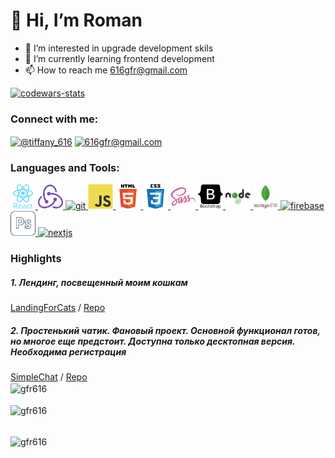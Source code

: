 <h1>👋 Hi, I’m Roman</h1>

- 👀 I’m interested in upgrade development skils
- 🌱 I’m currently learning frontend development
- 📫 How to reach me 616gfr@gmail.com

<p align="left">
  <a href="https://www.codewars.com/users/Ghostb1313" target="blank">
    <img src="https://www.codewars.com/users/Ghostb1313/badges/large" alt="codewars-stats" /> 
  </a>
</p>

<h3 align="left">Connect with me:</h3>
<p align="left">
  <a href="https://t.me/tiffany_616" target="_blank"><img align="center" src="https://www.svgrepo.com/show/354443/telegram.svg" alt="@tiffany_616" height="30" width="40" /></a>
  <a href="mailto:616gfr@gmail.com" target="_blank"><img align="center" src="https://www.svgrepo.com/show/217146/gmail.svg" alt="616gfr@gmail.com" height="30" width="40" /></a>
</p>

<h3 align="left">Languages and Tools:</h3>
<p align="left"> 
  <a href="https://reactjs.org/" target="_blank" rel="noreferrer"> <img src="https://raw.githubusercontent.com/devicons/devicon/master/icons/react/react-original-wordmark.svg" alt="react" width="40" height="40"/> </a> 
   <a href="https://redux.js.org" target="_blank" rel="noreferrer"> <img src="https://raw.githubusercontent.com/devicons/devicon/master/icons/redux/redux-original.svg" alt="redux" width="40" height="40"/> </a>
  <a href="https://git-scm.com/" target="_blank" rel="noreferrer"> <img src="https://www.vectorlogo.zone/logos/git-scm/git-scm-icon.svg" alt="git" width="40" height="40"/> </a> 
  <a href="https://developer.mozilla.org/en-US/docs/Web/JavaScript" target="_blank" rel="noreferrer"> <img src="https://raw.githubusercontent.com/devicons/devicon/master/icons/javascript/javascript-original.svg" alt="javascript" width="40" height="40"/> </a> 
  <a href="https://www.w3.org/html/" target="_blank" rel="noreferrer"> <img src="https://raw.githubusercontent.com/devicons/devicon/master/icons/html5/html5-original-wordmark.svg" alt="html5" width="40" height="40"/> </a> 
  <a href="https://www.w3schools.com/css/" target="_blank" rel="noreferrer"> <img src="https://raw.githubusercontent.com/devicons/devicon/master/icons/css3/css3-original-wordmark.svg" alt="css3" width="40" height="40"/> </a> 
  <a href="https://sass-lang.com" target="_blank" rel="noreferrer"> <img src="https://raw.githubusercontent.com/devicons/devicon/master/icons/sass/sass-original.svg" alt="sass" width="40" height="40"/> </a> 
  <a href="https://getbootstrap.com" target="_blank" rel="noreferrer"> <img src="https://raw.githubusercontent.com/devicons/devicon/master/icons/bootstrap/bootstrap-plain-wordmark.svg" alt="bootstrap" width="40" height="40"/> </a> 
  <a href="https://nodejs.org" target="_blank" rel="noreferrer"> <img src="https://raw.githubusercontent.com/devicons/devicon/master/icons/nodejs/nodejs-original-wordmark.svg" alt="nodejs" width="40" height="40"/> </a> 
  <a href="https://www.mongodb.com/" target="_blank" rel="noreferrer"> <img src="https://raw.githubusercontent.com/devicons/devicon/master/icons/mongodb/mongodb-original-wordmark.svg" alt="mongodb" width="40" height="40"/> </a> 
  <a href="https://firebase.google.com/" target="_blank" rel="noreferrer"> <img src="https://www.vectorlogo.zone/logos/firebase/firebase-icon.svg" alt="firebase" width="40" height="40"/> </a> 
  <a href="https://www.photoshop.com/en" target="_blank" rel="noreferrer"> <img src="https://raw.githubusercontent.com/devicons/devicon/master/icons/photoshop/photoshop-line.svg" alt="photoshop" width="40" height="40"/> </a>
  <a href="https://nextjs.org/" target="_blank" rel="noreferrer"> <img src="https://cdn.worldvectorlogo.com/logos/nextjs-2.svg" alt="nextjs" width="40" height="40"/> </a> 
</p>

<h3 align="left">Highlights</h3>

<h5>1. Лендинг, посвещенный моим кошкам</h5>
<a href="https://gfr616.github.io/landingForCat/">LandingForCats</a> / <a href="https://github.com/gfR616/landingForCat">Repo</a> 
<h5>2. Простенький чатик. Фановый проект. Основной функционал готов, но многое еще предстоит. Доступна только десктопная версия. Необходима регистрация</h5> 
<a href="https://gfr616.github.io/ChatSimple/#/auth">SimpleChat</a> / <a href="https://github.com/gfR616/ChatSimple">Repo</a> 

<div><img align="center" src="https://github-readme-stats.vercel.app/api/top-langs?username=gfr616&show_icons=true&locale=en&layout=compact" alt="gfr616" /></div>  
<br>
<div><img align="center" src="https://github-readme-stats.vercel.app/api?username=gfr616&show_icons=true&locale=en" alt="gfr616" /></div>  
<br>
<p><img align="center" src="https://github-readme-streak-stats.herokuapp.com/?user=gfr616&" alt="gfr616" /></p>
